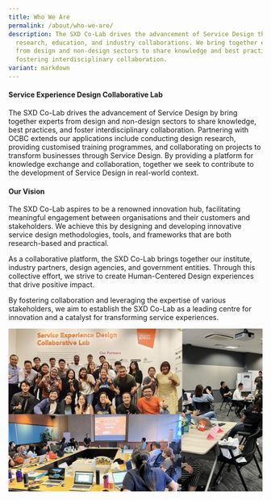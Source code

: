 ```yaml
---
title: Who We Are
permalink: /about/who-we-are/
description: The SXD Co-Lab drives the advancement of Service Design through
  research, education, and industry collaborations. We bring together experts
  from design and non-design sectors to share knowledge and best practices,
  fostering interdisciplinary collaboration.
variant: markdown
---
```

#### **Service Experience Design Collaborative Lab** 
The SXD Co-Lab drives the advancement of Service Design by bring together experts from design and non-design sectors to share knowledge, best practices, and foster interdisciplinary collaboration. Partnering with OCBC extends our applications include conducting design research, providing customised training programmes, and collaborating on projects to transform businesses through Service Design. By providing a platform for knowledge exchange and collaboration, together we seek to contribute to the development of Service Design in real-world context.

#### **Our Vision**
The SXD Co-Lab aspires to be a renowned innovation hub, facilitating meaningful engagement between organisations and their customers and stakeholders. We achieve this by designing and developing innovative service design methodologies, tools, and frameworks that are both research-based and practical. 

As a collaborative platform, the SXD Co-Lab brings together our institute, industry partners, design agencies, and government entities. Through this collective effort, we strive to create Human-Centered Design experiences that drive positive impact. 

By fostering collaboration and leveraging the expertise of various stakeholders, we aim to establish the SXD Co-Lab as a leading centre for innovation and a catalyst for transforming service experiences.

![](/images/About/about_who%20we%20are.jpg)